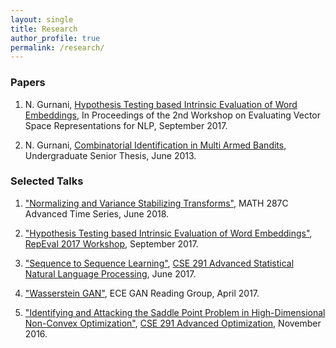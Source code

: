 ```yaml
---
layout: single
title: Research
author_profile: true
permalink: /research/
---
```


### Papers

1. N. Gurnani,  [Hypothesis Testing based Intrinsic Evaluation of Word Embeddings](http://www.aclweb.org/anthology/W/W17/W17-5303.pdf), In Proceedings of the 2nd Workshop on Evaluating Vector Space Representations for NLP, September 2017.

2. N. Gurnani, [Combinatorial Identification in Multi Armed Bandits](https://s3.amazonaws.com/www.ngurnani.com/ngurnani_seniorthesis.pdf), Undergraduate Senior Thesis, June 2013.

### Selected Talks

1. ["Normalizing and Variance Stabilizing Transforms"](https://s3.amazonaws.com/www.ngurnani.com/volatility.pdf), MATH 287C Advanced Time Series, June 2018.

2. ["Hypothesis Testing based Intrinsic Evaluation of Word Embeddings"](https://s3.amazonaws.com/www.ngurnani.com/repeval2017_presentation_short.pdf), [RepEval 2017 Workshop](https://repeval2017.github.io/), September 2017.

3. ["Sequence to Sequence Learning"](https://s3.amazonaws.com/www.ngurnani.com/cse291talk_seq2seq.pdf), [CSE 291 Advanced Statistical Natural Language Processing](http://cseweb.ucsd.edu/~nnakashole/teaching/291_sp17.html), June 2017.

4. ["Wasserstein GAN"](https://s3.amazonaws.com/www.ngurnani.com/WGAN_ngurnani.pdf), ECE GAN Reading Group, April 2017.

5. ["Identifying and Attacking the Saddle Point Problem in High-Dimensional Non-Convex Optimization"](https://s3.amazonaws.com/www.ngurnani.com/ngurnani_cse291talk.pdf), [CSE 291 Advanced Optimization](http://cseweb.ucsd.edu/~kamalika/CSE291F16/index.html), November 2016.
